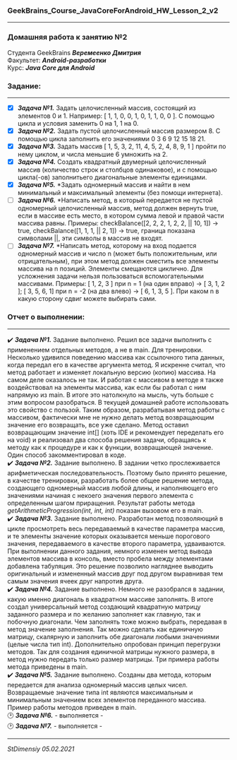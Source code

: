 ### GeekBrains_Course_JavaCoreForAndroid_HW_Lesson_2_v2
---
### Домашняя работа к занятию №2
Студента GeekBrains ***Веремеенко Дмитрия***    
Факультет: ***Android-разработки***    
Курс: ***Java Core для Android***    
### Задание:
---
- [X] ***Задача №1.***	Задать целочисленный массив, состоящий из элементов 0 и 1. Например: [ 1, 1, 0, 0, 1, 0, 1, 1, 0, 0 ].
С помощью цикла и условия заменить 0 на 1, 1 на 0.    
- [X] ***Задача №2.***	Задать пустой целочисленный массив размером 8. С помощью цикла заполнить его значениями 0 3 6 9 12 15 18 21.    
- [X] ***Задача №3.***	Задать массив [ 1, 5, 3, 2, 11, 4, 5, 2, 4, 8, 9, 1 ] пройти по нему циклом, и числа меньшие 6 умножить на 2.    
- [X] ***Задача №4.***	Создать квадратный двумерный целочисленный массив (количество строк и столбцов одинаковое), и с помощью цикла(-ов)
заполнитьего диагональные элементы единицами.    
- [X] ***Задача №5.***	*Задать одномерный массив и найти в нем минимальный и максимальный элементы (без помощи интернета).    
- [ ] ***Задача №6.***	*Написать метод, в который передается не пустой одномерный целочисленный массив, метод должен вернуть true,
если в массиве есть место, в котором сумма левой и правой части массива равны. Примеры: checkBalance([2, 2, 2, 1, 2, 2, || 10, 1]) → true,
checkBalance([1, 1, 1, || 2, 1]) → true, граница показана символами ||, эти символы в массив не входят.    
- [ ] ***Задача №7.***	*Написать метод, которому на вход подается одномерный массив и число n (может быть положительным, или отрицательным),
при этом метод должен сместить все элементы массива на n позиций. Элементы смещаются циклично. Для усложнения задачи нельзя пользоваться 
вспомогательными массивами. Примеры: [ 1, 2, 3 ] при n = 1 (на один вправо) -> [ 3, 1, 2 ]; [ 3, 5, 6, 1] при n = -2 (на два влево) -> [ 6, 1, 3, 5 ].
При каком n в какую сторону сдвиг можете выбирать сами.    
        
### Отчет о выполнении:
---    
:heavy_check_mark: ***Задача №1.***	Задание выполнено. Решил все задачи выполнить с применением отдельных методов,
а не в main. Для тренировки. Несколько удивился поведению массива как ссылочного типа данных, когда передал его в качестве
аргумента метод. Я искренне считал, что метод работает и изменяет локальную версию (копию) массива.
На самом деле оказалось не так. И работая с массивом в методе я также воздействовал на элементы массива, как если бы
работал с ним напрямую из main. В итоге это натолкнуло на мысль, чуть больше с этим вопросом разобраться.
В текущей домашней работе использовать это свойство с пользой. Таким образом, разрабатывая метод работы с массивом,
фактически мне не нужно делать метод возвращающим значение его возвращать, все уже сделано.
Метод оставил возвращающим значение int[] (хоть IDE и рекомендует переделать его на void) и реализовал два способа 
решения задачи, обращаясь к методу как к процедуре и как к функции, возвращающей значение.
Один способ закомментировал в коде.    
:heavy_check_mark: ***Задача №2.***	Задание выполнено. В задании четко прослеживается арифметическая последовательность.
Поэтому было принято решение, в качестве тренировки, разработать более общее решение метода, создающего одномерный 
массив любой длины, и наполняющего его значениями начиная с некоего значения первого элемента с определенным 
шагом приращения. Результат работы метода *getArithmeticProgression(int, int, int)* показан вызовом его в main.   
:heavy_check_mark: ***Задача №3.***	Задание выполнено. Разработан метод позволяющий в цикле просмотреть весь передаваемый
в качестве параметра массив, и те элементы значение которых оказывается меньше порогового значения,
передаваемого в качестве второго параметра, удваиваются. При выполнении данного задания, немного изменен метод вывода 
элементов массива в консоль, вместо пробела между элементами добавлена табуляция. Это решение позволило нагляднее выводить 
оригинальный и измененный массив друг под другом выравнивая тем самым значения ячеек друг напротив друга.    
:heavy_check_mark: ***Задача №4.***	Задание выполнено. Немного не разобрался в задании, какую именно диагональ в квадратном
массиве заполнять. В итоге создал универсальный метод создающий квадратную матрицу заданного размера и по желанию
заполняет как главную, так и побочную диагонали. Чем заполнять тоже можно выбрать, передавая в метод значение заполнения.
Так можно сделать как единичную матрицу, скалярную и заполнить обе диагонали любыми значениями (целые числа тип int).
Дополнительно опробован принцип перегрузки методов. Так для создания единичной матрицы нужного размера, в метод нужно
передать только размер матрицы. Три примера работы метода приведены в main.    
:heavy_check_mark: ***Задача №5.***	Задание выполнено. Созданы два метода, которым передается для анализа одномерный 
массив целых чисел. Возвращаемые значение типа int являются максимальным и минимальным значением всех элементов 
переданного массива. Пример работы методов приведен в main.    
:clock2: ***Задача №6.***	 - выполняется -     
:clock2: ***Задача №7.***	 - выполняется -      
   
   
---   

*StDimensiy 05.02.2021*

